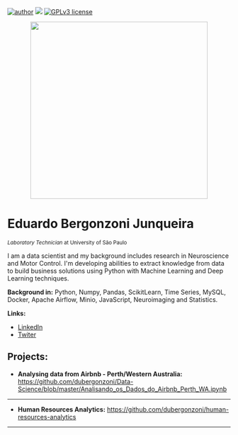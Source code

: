 [![author](https://img.shields.io/badge/author-eduardojunqueira-red.svg)](https://www.linkedin.com/in/eduardo-bergonzoni-junqueira/?locale=en_US) [![](https://img.shields.io/badge/python-3.7+-blue.svg)](https://www.python.org/downloads/release/python-365/) [![GPLv3 license](https://img.shields.io/badge/License-GPLv3-blue.svg)](http://perso.crans.org/besson/LICENSE.html) 

<p align="center">
  <img src="https://github.com/dubergonzoni/Data-Science/blob/master/github_readme.png width="200" height="400" " >
</p>

# Eduardo Bergonzoni Junqueira
<sub>*Laboratory Technician* at University of São Paulo</sub>

I am a data scientist and my background includes research in Neuroscience and Motor Control. I'm developing abilities to extract knowledge from data to build business solutions using Python with Machine Learning and Deep Learning techniques.


**Background in:** Python, Numpy, Pandas, ScikitLearn, Time Series, MySQL, Docker, Apache Airflow, Minio, JavaScript, Neuroimaging and Statistics.

**Links:**
* [LinkedIn](https://www.linkedin.com/in/eduardo-bergonzoni-junqueira/?locale=en_US)
* [Twiter](https://twitter.com/dubergonzoni)


## Projects:

* **Analysing data from Airbnb - Perth/Western Australia:** https://github.com/dubergonzoni/Data-Science/blob/master/Analisando_os_Dados_do_Airbnb_Perth_WA.ipynb
---

* **Human Resources Analytics:** https://github.com/dubergonzoni/human-resources-analytics
---
